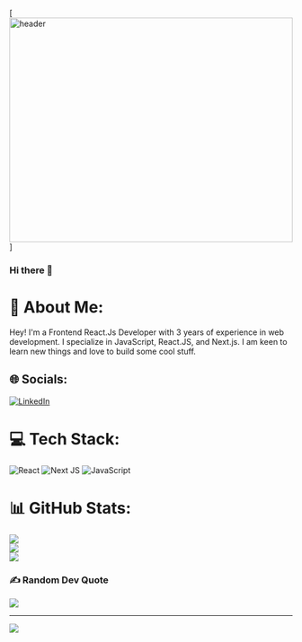 [<img align='center' alt='header' width='100%' height='400' src='https://user-images.githubusercontent.com/74038190/243078834-72903324-cf57-4e90-80a6-ed3c9734e0ed.gif' >]

### Hi there 👋

<!--
**BhagirathiRohidas/BhagirathiRohidas** is a ✨ _special_ ✨ repository because its `README.md` (this file) appears on your GitHub profile.

Here are some ideas to get you started:

- 🔭 I’m currently working on ...
- 🌱 I’m currently learning ...
- 👯 I’m looking to collaborate on ...
- 🤔 I’m looking for help with ...
- 💬 Ask me about ...
- 📫 How to reach me: ...
- 😄 Pronouns: ...
- ⚡ Fun fact: ...
-->
# 💫 About Me:
Hey! I'm a Frontend React.Js Developer with 3 years of experience in web development. I specialize in JavaScript, React.JS, and Next.js. I am keen to learn new things and love to build some cool stuff.


## 🌐 Socials:
[![LinkedIn](https://img.shields.io/badge/LinkedIn-%230077B5.svg?logo=linkedin&logoColor=white)](https://linkedin.com/in/https://www.linkedin.com/in/bhagirathi-rohidas/) 

# 💻 Tech Stack:
![React](https://img.shields.io/badge/react-%2320232a.svg?style=for-the-badge&logo=react&logoColor=%2361DAFB) ![Next JS](https://img.shields.io/badge/Next-black?style=for-the-badge&logo=next.js&logoColor=white) ![JavaScript](https://img.shields.io/badge/javascript-%23323330.svg?style=for-the-badge&logo=javascript&logoColor=%23F7DF1E)
# 📊 GitHub Stats:
![](https://github-readme-stats.vercel.app/api?username=BhagirathiRohidas&theme=dark&hide_border=false&include_all_commits=true&count_private=true)<br/>
![](https://github-readme-streak-stats.herokuapp.com/?user=BhagirathiRohidas&theme=dark&hide_border=false)<br/>
![](https://github-readme-stats.vercel.app/api/top-langs/?username=BhagirathiRohidas&theme=dark&hide_border=false&include_all_commits=true&count_private=true&layout=compact)

### ✍️ Random Dev Quote
![](https://quotes-github-readme.vercel.app/api?type=horizontal&theme=radical)

---
[![](https://visitcount.itsvg.in/api?id=BhagirathiRohidas&icon=0&color=0)](https://visitcount.itsvg.in)

<!-- Proudly created with GPRM ( https://gprm.itsvg.in ) -->
